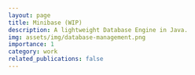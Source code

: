 ```yaml
---
layout: page
title: Minibase (WIP)
description: A lightweight Database Engine in Java.
img: assets/img/database-management.png
importance: 1
category: work
related_publications: false
---
```

